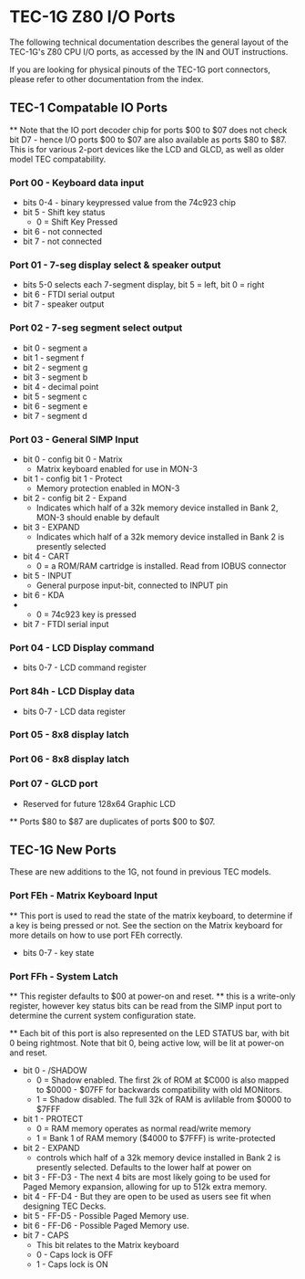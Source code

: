 # TEC-1G Z80 I/O Ports

The following technical documentation describes the general layout of the TEC-1G's Z80 CPU I/O ports, as accessed by the IN and OUT instructions.

If you are looking for physical pinouts of the TEC-1G port connectors, please refer to other documentation from the index.

## TEC-1 Compatable IO Ports

** Note that the IO port decoder chip for ports $00 to $07 does not check bit D7 - hence I/O ports $00 to $07 are also available as ports $80 to $87. This is for various 2-port devices like the LCD and GLCD, as well as older model TEC compatability.

### Port 00 - Keyboard data input
 - bits 0-4 - binary keypressed value from the 74c923 chip
 - bit 5 - Shift key status
     - 0 = Shift Key Pressed  
 - bit 6 - not connected
 - bit 7 - not connected

### Port 01 - 7-seg display select & speaker output
 - bits 5-0 selects each 7-segment display, bit 5 = left, bit 0 = right
 - bit  6 - FTDI serial output
 - bit  7 - speaker output

### Port 02 - 7-seg segment select output
 - bit 0 - segment a
 - bit 1 - segment f
 - bit 2 - segment g
 - bit 3 - segment b
 - bit 4 - decimal point
 - bit 5 - segment c
 - bit 6 - segment e
 - bit 7 - segment d

### Port 03 - General SIMP Input

 - bit 0 - config bit 0 - Matrix
     - Matrix keyboard enabled for use in MON-3
 - bit 1 - config bit 1 - Protect
     - Memory protection enabled in MON-3
 - bit 2 - config bit 2 - Expand
     - Indicates which half of a 32k memory device installed in Bank 2, MON-3 should enable by default
 - bit 3 - EXPAND
     - Indicates which half of a 32k memory device installed in Bank 2 is presently selected
 - bit 4 - CART
     - 0 = a ROM/RAM cartridge is installed. Read from IOBUS connector
 - bit 5 - INPUT
     - General purpose input-bit, connected to INPUT pin
 - bit 6 - KDA
 -   - 0 = 74c923 key is pressed
 - bit 7 - FTDI serial input

### Port 04 - LCD Display command

 - bits 0-7 - LCD command register

### Port 84h - LCD Display data

 - bits 0-7 - LCD data register

### Port 05 - 8x8 display latch

### Port 06 - 8x8 display latch

### Port 07 - GLCD port
 - Reserved for future 128x64 Graphic LCD

** Ports $80 to $87 are duplicates of ports $00 to $07.

## TEC-1G New Ports

These are new additions to the 1G, not found in previous TEC models.

### Port FEh - Matrix Keyboard Input

** This port is used to read the state of the matrix keyboard, to determine if a key is being pressed or not. See the section on the Matrix keyboard for more details on how to use port FEh correctly.

 - bits 0-7 - key state

### Port FFh - System Latch

** This register defaults to $00 at power-on and reset.
** this is a write-only register, however key status bits can be read from the SIMP input port to determine the current system configuration state.

** Each bit of this port is also represented on the LED STATUS bar, with bit 0 being rightmost. Note that bit 0, being active low, will be lit at power-on and reset.

 - bit 0 - /SHADOW
     - 0 = Shadow enabled. The first 2k of ROM at $C000 is also mapped to $0000 - $07FF for backwards compatibility with old MONitors.
     - 1 = Shadow disabled. The full 32k of RAM is avlilable from $0000 to $7FFF
 - bit 1 - PROTECT
     - 0 = RAM memory operates as normal read/write memory
     - 1 = Bank 1 of RAM memory ($4000 to $7FFF) is write-protected
 - bit 2 - EXPAND
     - controls which half of a 32k memory device installed in Bank 2 is presently selected. Defaults to the lower half at power on
 - bit 3 - FF-D3 - The next 4 bits are most likely going to be used for Paged Memory expansion, allowing for up to 512k extra memory.
 - bit 4 - FF-D4 - But they are open to be used as users see fit when designing TEC Decks.
 - bit 5 - FF-D5 - Possible Paged Memory use.
 - bit 6 - FF-D6 - Possible Paged Memory use.
 - bit 7 - CAPS
     - This bit relates to the Matrix keyboard
     - 0 - Caps lock is OFF
     - 1 - Caps lock is ON

   
